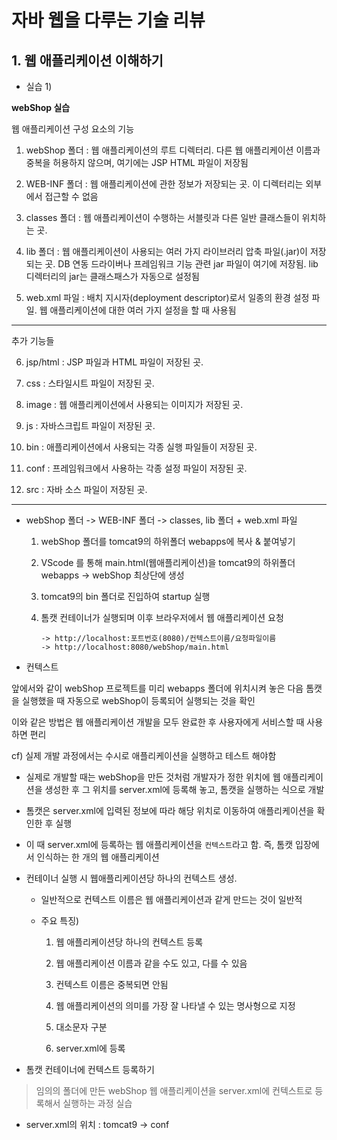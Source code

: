 # 자바 웹을 다루는 기술 리뷰

## 1. 웹 애플리케이션 이해하기

* 실습 1)


**webShop 실습**


웹 애플리케이션 구성 요소의 기능


1. webShop 폴더 : 
    웹 애플리케이션의 루트 디렉터리.
    다른 웹 애플리케이션 이름과 중복을 허용하지 않으며, 여기에는 JSP HTML 파일이 저장됨


2. WEB-INF 폴더 : 
    웹 애플리케이션에 관한 정보가 저장되는 곳.
    이 디렉터리는 외부에서 접근할 수 없음


3. classes 폴더 : 
    웹 애플리케이션이 수행하는 서블릿과 다른 일반 클래스들이 위치하는 곳.


4. lib 폴더 : 
    웹 애플리케이션이 사용되는 여러 가지 라이브러리 압축 파일(.jar)이 저장되는 곳.
    DB 연동 드라이버나 프레임워크 기능 관련 jar 파일이 여기에 저장됨.
    lib 디렉터리의 jar는 클래스패스가 자동으로 설정됨


5. web.xml 파일 : 
    배치 지시자(deployment descriptor)로서 일종의 환경 설정 파일.
    웹 애플리케이션에 대한 여러 가지 설정을 할 때 사용됨


---

추가 기능들

6. jsp/html : 
    JSP 파일과 HTML 파일이 저장된 곳.


7. css :
    스타일시트 파일이 저장된 곳.


8. image :
    웹 애플리케이션에서 사용되는 이미지가 저장된 곳.


9. js : 
    자바스크립트 파일이 저장된 곳.


10. bin : 
    애플리케이션에서 사용되는 각종 실행 파일들이 저장된 곳.


11. conf : 
    프레임워크에서 사용하는 각종 설정 파일이 저장된 곳.


12. src :
    자바 소스 파일이 저장된 곳.

---

* webShop 폴더 -> WEB-INF 폴더 -> classes, lib 폴더 + web.xml 파일


    1. webShop 폴더를 tomcat9의 하위폴더 webapps에 복사 & 붙여넣기
    
    2. VScode 를 통해 main.html(웹애플리케이션)을 tomcat9의 하위폴더 webapps -> webShop 최상단에 생성
    
    3. tomcat9의 bin 폴더로 진입하여 startup 실행
    
    4. 톰캣 컨테이너가 실행되며 이후 브라우저에서 웹 애플리케이션 요청
    
           -> http://localhost:포트번호(8080)/컨텍스트이름/요청파일이름
           -> http://localhost:8080/webShop/main.html



* 컨텍스트


앞에서와 같이 webShop 프로젝트를 미리 webapps 폴더에 위치시켜 놓은 다음 톰캣을 실행했을 때 자동으로 webShop이 등록되어 실행되는 것을 확인


이와 같은 방법은 웹 애플리케이션 개발을 모두 완료한 후 사용자에게 서비스할 때 사용하면 편리


cf) 실제 개발 과정에서는 수시로 애플리케이션을 실행하고 테스트 해야함


- 실제로 개발할 때는 webShop을 만든 것처럼 개발자가 정한 위치에 웹 애플리케이션을 생성한 후 그 위치를 server.xml에 등록해 놓고, 톰캣을 실행하는 식으로 개발


- 톰캣은 server.xml에 입력된 정보에 따라 해당 위치로 이동하여 애플리케이션을 확인한 후 실행


- 이 때 server.xml에 등록하는 웹 애플리케이션을 `컨텍스트`라고 함.
    즉, 톰캣 입장에서 인식하는 한 개의 웹 애플리케이션


- 컨테이너 실행 시 웹애플리케이션당 하나의 컨텍스트 생성.
    - 일반적으로 컨텍스트 이름은 웹 애플리케이션과 같게 만드는 것이 일반적

    - 주요 특징)
        1. 웹 애플리케이션당 하나의 컨텍스트 등록
        
        2. 웹 애플리케이션 이름과 같을 수도 있고, 다를 수 있음
        
        3. 컨텍스트 이름은 중복되면 안됨
        
        4. 웹 애플리케이션의 의미를 가장 잘 나타낼 수 있는 명사형으로 지정
        
        5. 대소문자 구분
        
        6. server.xml에 등록
        
           


* 톰캣 컨테이너에 컨텍스트 등록하기


> 임의의 폴더에 만든 webShop 웹 애플리케이션을 server.xml에 컨텍스트로 등록해서 실행하는 과정 실습



- server.xml의 위치 : tomcat9 -> conf


